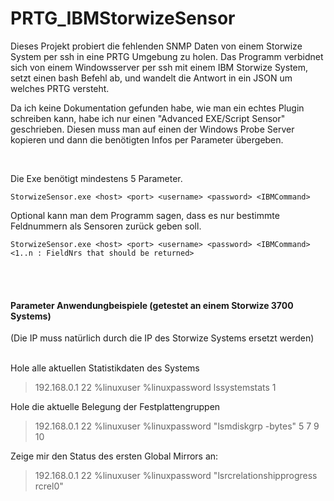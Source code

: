 # PRTG_IBMStorwizeSensor

Dieses Projekt probiert die fehlenden SNMP Daten von einem Storwize System per ssh in eine PRTG Umgebung zu holen. 
Das Programm verbidnet sich von einem Windowsserver per ssh mit einem IBM Storwize System, setzt einen bash Befehl ab, und wandelt die Antwort in ein JSON um welches PRTG versteht. 

Da ich keine Dokumentation gefunden habe, wie man ein echtes Plugin schreiben kann, habe ich nur einen "Advanced EXE/Script Sensor" geschrieben. Diesen muss man auf einen der Windows Probe Server kopieren und dann die benötigten Infos per Parameter übergeben. 


<br>

Die Exe benötigt mindestens 5 Parameter.

`StorwizeSensor.exe <host> <port> <username> <password> <IBMCommand>`

Optional kann man dem Programm sagen, dass es nur bestimmte Feldnummern als Sensoren zurück geben soll.</br>

`StorwizeSensor.exe <host> <port> <username> <password> <IBMCommand> <1..n : FieldNrs that should be returned> `

<br><br>


#### Parameter Anwendungbeispiele (getestet an einem Storwize 3700 Systems)
(Die IP muss natürlich durch die IP des Storwize Systems ersetzt werden)
<br><br>

Hole alle aktuellen Statistikdaten des Systems 
> 192.168.0.1 22 %linuxuser %linuxpassword lssystemstats 1 

Hole die aktuelle Belegung der Festplattengruppen 
> 192.168.0.1 22 %linuxuser %linuxpassword "lsmdiskgrp -bytes" 5 7 9 10 

Zeige mir den Status des ersten Global Mirrors an: 
> 192.168.0.1 22 %linuxuser %linuxpassword "lsrcrelationshipprogress rcrel0"
